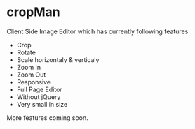 # cropMan
Client Side Image Editor which has currently following features

- Crop
- Rotate
- Scale horizontaly & verticaly
- Zoom In
- Zoom Out
- Responsive
- Full Page Editor
- Without jQuery
- Very small in size

More features coming soon.
